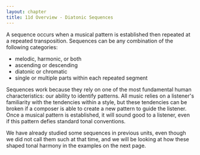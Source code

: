 ```yaml
---
layout: chapter
title: 11d Overview - Diatonic Sequences
---
```


A sequence occurs when a musical pattern is established then repeated at a repeated transposition. Sequences can be any combination of the following categories:
- melodic, harmonic, or both
- ascending or descending
- diatonic or chromatic
- single or multiple parts within each repeated segment

Sequences work because they rely on one of the most fundamental human characteristics: our ability to identify patterns. All music relies on a listener's familiarity with the tendencies within a style, but these tendencies can be broken if a composer is able to create a new pattern to guide the listener. Once a musical pattern is established, it will sound good to a listener, even if this pattern defies standard tonal conventions.

We have already studied some sequences in previous units, even though we did not call them such at that time, and we will be looking at how these shaped tonal harmony in the examples on the next page.